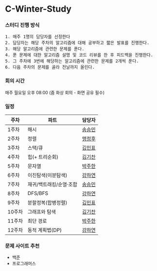 # C-Winter-Study

### 스터디 진행 방식
<pre>
1. 매주 1명의 담당자를 선정한다
2. 담당자는 해당 주차의 알고리즘에 대해 공부하고 짧은 발표를 진행한다.
3. 해당 알고리즘에 관련한 문제를 푼다.
4. 푼 문제에 대한 알고리즘 설명 및 코드 리뷰를 한 후 피드백을 진행한다.
5. 그 주차에 3번에 해당하는 알고리즘에 관련한 문제를 2개씩 푼다.
6. 다음 주차의 문제를 골라 전날까지 올린다.
</pre>

### 회의 시간
매주 월요일 오후 08:00 (줌 화상 회의 - 화면 공유 필수)

### 일정
|**주차**|**파트**|**담당자**|
|----|----|----|
|1주차|해시| [송승민](https://github.com/SoNgSeUNgMiN96) |
|2주차|정렬| [맹정후](https://github.com/MJHtheLEGEND) |
|3주차|스택/큐| [김민표](https://github.com/rabbitate) |
|4주차|힙(+ 트리순회)| [김기찬](https://github.com/Kichan01) |
|5주차|문자열| [박주한](https://github.com/ParkJuhan94) |
|6주차|이진탐색(이분탐색)| [강하연](https://github.com/KangHayeonn) |
|7주차|재귀/백트래킹/순열·조합| [송승민](https://github.com/SoNgSeUNgMiN96) |
|8주차|DFS/BFS| [강하연](https://github.com/KangHayeonn) |
|9주차|분할정복(합병정렬)| [김민표](https://github.com/rabbitate) |
|10주차|그래프와 탐색| [김기찬](https://github.com/Kichan01) |
|11주차|최단 경로| [박주한](https://github.com/ParkJuhan94) |
|12주차|동적 계획법(DP)| [강하연](https://github.com/KangHayeonn) |


### 문제 사이트 추천
- 백준
- 프로그래머스
